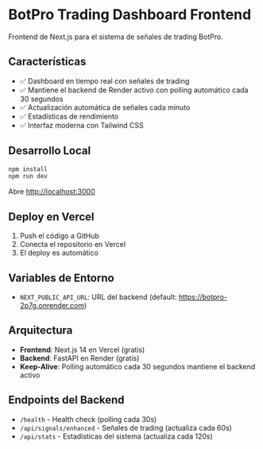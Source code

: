 # BotPro Trading Dashboard Frontend

Frontend de Next.js para el sistema de señales de trading BotPro.

## Características

- ✅ Dashboard en tiempo real con señales de trading
- ✅ Mantiene el backend de Render activo con polling automático cada 30 segundos
- ✅ Actualización automática de señales cada minuto
- ✅ Estadísticas de rendimiento
- ✅ Interfaz moderna con Tailwind CSS

## Desarrollo Local

```bash
npm install
npm run dev
```

Abre [http://localhost:3000](http://localhost:3000)

## Deploy en Vercel

1. Push el código a GitHub
2. Conecta el repositorio en Vercel
3. El deploy es automático

## Variables de Entorno

- `NEXT_PUBLIC_API_URL`: URL del backend (default: https://botpro-2p7g.onrender.com)

## Arquitectura

- **Frontend**: Next.js 14 en Vercel (gratis)
- **Backend**: FastAPI en Render (gratis)
- **Keep-Alive**: Polling automático cada 30 segundos mantiene el backend activo

## Endpoints del Backend

- `/health` - Health check (polling cada 30s)
- `/api/signals/enhanced` - Señales de trading (actualiza cada 60s)
- `/api/stats` - Estadísticas del sistema (actualiza cada 120s)